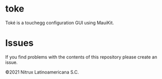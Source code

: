 # toke
Toké is a touchegg configuration GUI using MauiKit.


# Issues
If you find problems with the contents of this repository please create an issue.

©2021 Nitrux Latinoamericana S.C.
